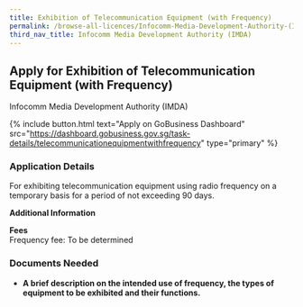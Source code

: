 ```yaml
---
title: Exhibition of Telecommunication Equipment (with Frequency)
permalink: /browse-all-licences/Infocomm-Media-Development-Authority-(IMDA)/Exhibition-of-Telecommunication-Equipment-(with-Frequency)
third_nav_title: Infocomm Media Development Authority (IMDA)
---
```


## Apply for Exhibition of Telecommunication Equipment (with Frequency)

Infocomm Media Development Authority (IMDA)

{% include button.html text="Apply on GoBusiness Dashboard" src="https://dashboard.gobusiness.gov.sg/task-details/telecommunicationequipmentwithfrequency" type="primary" %}

<H3>Application Details</H3>

<p>For exhibiting telecommunication equipment using radio frequency on a temporary basis for a period of not exceeding 90 days.</p>

<strong>Additional Information</strong>

<p><strong>Fees</strong><br />Frequency fee: To be determined</p>

<H3>Documents Needed</H3>

<ul>
<li><strong>A brief description on the intended use of frequency, the types of equipment to be exhibited and their functions.</strong></li>
</ul>

